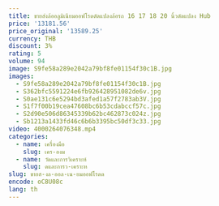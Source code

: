 ```yaml
---
title: ขายส่งล้ออลูมิเนียมออฟโรดดัดแปลงล้อรถ 16 17 18 20 นิ้วดัดแปลง Hub
price: '13181.56'
price_original: '13589.25'
currency: THB
discount: 3%
rating: 5
volume: 94
image: S9fe58a289e2042a79bf8fe01154f30c1B.jpg
images:
  - S9fe58a289e2042a79bf8fe01154f30c1B.jpg
  - S362bfc5591224e6fb926428951082de6v.jpg
  - S0ae131c6e5294bd3afed1a57f2783ab3V.jpg
  - S1f7f00b19cea47608bc6b53cdabccf57c.jpg
  - S2d90e506d86345339b62bc462873c024z.jpg
  - Sb1213a1433fd46c6b6b3395bc50df3c33.jpg
video: 4000264076348.mp4
categories:
  - name: เครื่องมือ
    slug: เคร-องม
  - name: วัดและการวิเคราะห์
    slug: ดและการว-เคราะห
slug: ขายส-งล-ออล-เน-ยมออฟโรดด
encode: oC8U08c
lang: th
---
```

  